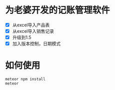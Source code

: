 # 为老婆开发的记账管理软件

- [x] 从excel导入产品表
- [x] 从excel导入销售记录
- [x] 升级到1.5
- [x] 加入版本控制，日期模式

# 如何使用
```
meteor npm install
meteor
```
